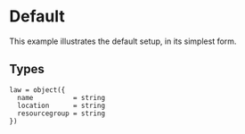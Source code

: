 # Default

This example illustrates the default setup, in its simplest form.

## Types

```hcl
law = object({
  name          = string
  location      = string
  resourcegroup = string
})
```
